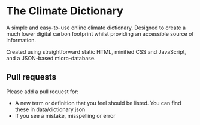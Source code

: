# The Climate Dictionary
A simple and easy-to-use online climate dictionary. Designed to create a much lower digital carbon footprint whilst providing an accessible source of information.

Created using straightforward static HTML, minified CSS and JavaScript, and a JSON-based micro-database.

## Pull requests
Please add a pull request for:
- A new term or definition that you feel should be listed. You can find these in data/dictionary.json
- If you see a mistake, misspelling or error